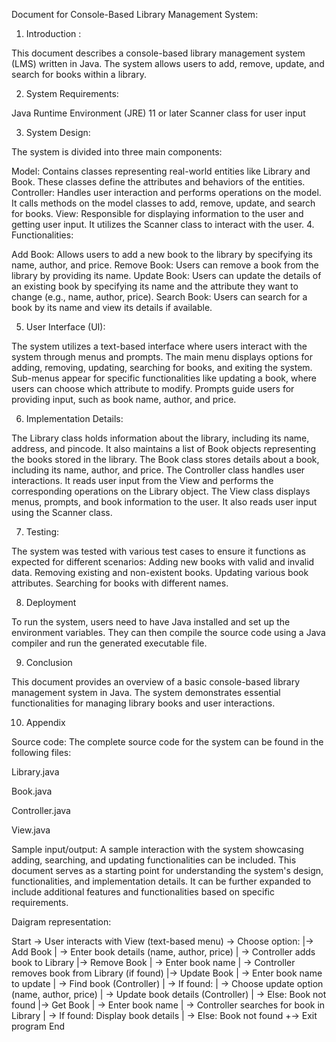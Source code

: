 Document for Console-Based Library Management System:


1. Introduction :

This document describes a console-based library management system (LMS) written in Java. 
The system allows users to add, remove, update, and search for books within a library.

2. System Requirements:

Java Runtime Environment (JRE) 11 or later
Scanner class for user input

3. System Design:

The system is divided into three main components:

Model: Contains classes representing real-world entities like Library and Book. These classes define the attributes and behaviors of the entities.
Controller: Handles user interaction and performs operations on the model. It calls methods on the model classes to add, remove, update, and search for books.
View: Responsible for displaying information to the user and getting user input. It utilizes the Scanner class to interact with the user.
4. Functionalities:

Add Book: Allows users to add a new book to the library by specifying its name, author, and price.
Remove Book: Users can remove a book from the library by providing its name.
Update Book: Users can update the details of an existing book by specifying its name and the attribute they want to change (e.g., name, author, price).
Search Book: Users can search for a book by its name and view its details if available.

5. User Interface (UI):

The system utilizes a text-based interface where users interact with the system through menus and prompts.
The main menu displays options for adding, removing, updating, searching for books, and exiting the system.
Sub-menus appear for specific functionalities like updating a book, where users can choose which attribute to modify.
Prompts guide users for providing input, such as book name, author, and price.

6. Implementation Details:

The Library class holds information about the library, including its name, address, and pincode. It also maintains a list of Book objects representing the books stored in the library.
The Book class stores details about a book, including its name, author, and price.
The Controller class handles user interactions. It reads user input from the View and performs the corresponding operations on the Library object.
The View class displays menus, prompts, and book information to the user. It also reads user input using the Scanner class.

7. Testing:

The system was tested with various test cases to ensure it functions as expected for different scenarios:
Adding new books with valid and invalid data.
Removing existing and non-existent books.
Updating various book attributes.
Searching for books with different names.

8. Deployment

To run the system, users need to have Java installed and set up the environment variables. 
They can then compile the source code using a Java compiler and run the generated executable file.

9. Conclusion

This document provides an overview of a basic console-based library management system in Java. 
The system demonstrates essential functionalities for managing library books and user interactions.

10. Appendix

Source code: The complete source code for the system can be found in the following files:

Library.java

Book.java

Controller.java

View.java

Sample input/output: A sample interaction with the system showcasing adding, searching, and updating functionalities can be included.
This document serves as a starting point for understanding the system's design, functionalities, and implementation details.
It can be further expanded to include additional features and functionalities based on specific requirements.



Daigram representation: 


Start
-> User interacts with View (text-based menu)
-> Choose option:
  |-> Add Book
  |   -> Enter book details (name, author, price)
  |   -> Controller adds book to Library
  |-> Remove Book
  |   -> Enter book name
  |   -> Controller removes book from Library (if found)
  |-> Update Book
  |   -> Enter book name to update
  |   -> Find book (Controller)
  |     -> If found:
  |       -> Choose update option (name, author, price)
  |       -> Update book details (Controller)
  |     -> Else: Book not found
  |-> Get Book
  |   -> Enter book name
  |   -> Controller searches for book in Library
  |     -> If found: Display book details
  |     -> Else: Book not found
  +-> Exit program
End
